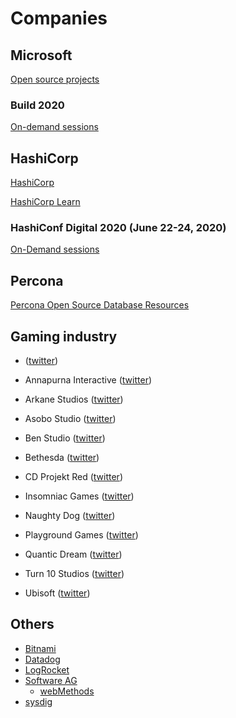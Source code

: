 # Companies

## Microsoft

[Open source projects](https://opensource.microsoft.com/projects)

### Build 2020

[On-demand sessions](https://mybuild.microsoft.com/sessions?t=%257B%2522from%2522%253A%25222020-05-19T00%253A00%253A00%252B02%253A00%2522%252C%2522to%2522%253A%25222020-05-21T23%253A59%253A00%252B02%253A00%2522%257D&g=%255B%2522on-demand%2522%255D)

## HashiCorp

[HashiCorp](https://www.hashicorp.com/)

[HashiCorp Learn](https://learn.hashicorp.com/)

### HashiConf Digital 2020 (June 22-24, 2020)

[On-Demand sessions](https://hashiconf.com/digital-june/watch/)

## Percona

[Percona Open Source Database Resources](https://www.percona.com/resources)

## Gaming industry

-  ([twitter]())

- Annapurna Interactive ([twitter](https://twitter.com/A_i))
- Arkane Studios ([twitter](https://twitter.com/ArkaneStudios))
- Asobo Studio ([twitter](https://twitter.com/AsoboStudio))
- Ben Studio ([twitter](https://twitter.com/BendStudio))
- Bethesda ([twitter](https://twitter.com/bethesda))
- CD Projekt Red ([twitter](https://twitter.com/CDPROJEKTRED))
- Insomniac Games ([twitter](https://twitter.com/insomniacgames))
- Naughty Dog ([twitter](https://twitter.com/Naughty_Dog))
- Playground Games ([twitter](https://twitter.com/WeArePlayground))
- Quantic Dream ([twitter](https://twitter.com/Quantic_Dream))
- Turn 10 Studios ([twitter](https://twitter.com/Turn10Studios))
- Ubisoft ([twitter](https://twitter.com/Ubisoft))

## Others

- [Bitnami](https://bitnami.com/)
- [Datadog](https://www.datadoghq.com/)
- [LogRocket](https://logrocket.com/)
- [Software AG](https://www.softwareag.com/corporate/default.html)
  - [webMethods](https://www.softwareag.com/corporate/products/webmethods_integration/default)
- [sysdig](https://sysdig.com/)
